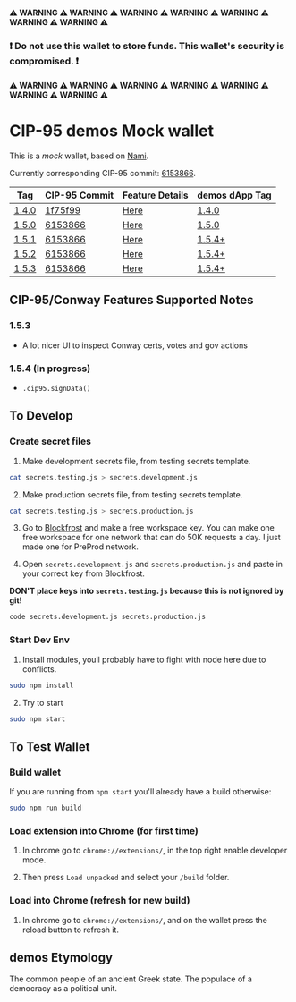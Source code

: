 #### ⚠ WARNING ⚠ WARNING ⚠ WARNING ⚠ WARNING ⚠ WARNING ⚠ WARNING ⚠ WARNING ⚠

### **❗ Do not use this wallet to store funds. This wallet's security is compromised. ❗**

#### ⚠ WARNING ⚠ WARNING ⚠ WARNING ⚠ WARNING ⚠ WARNING ⚠ WARNING ⚠ WARNING ⚠


# CIP-95 demos Mock wallet 

This is a *mock* wallet, based on [Nami](https://github.com/berry-pool/nami).

Currently corresponding CIP-95 commit: [6153866](https://github.com/cardano-foundation/CIPs/blob/6153866bbafe874e196431f736d6bf6691359988/CIP-0095/README.md).

| Tag  | CIP-95 Commit | Feature Details | demos dApp Tag |
| ---- | ------------- | --------------- | -------------- |
| [1.4.0](https://github.com/Ryun1/cip95-demos-wallet/releases/tag/1.4.0) | [1f75f99](https://github.com/cardano-foundation/CIPs/pull/509/commits/1f75f990c4e8fdf308c3ed209bac723a84822931) | [Here](./CHANGELOG.md#140) | [1.4.0](https://github.com/Ryun1/cip95-cardano-wallet-connector/releases/tag/1.4.0) |
| [1.5.0](https://github.com/Ryun1/cip95-demos-wallet/releases/tag/1.5.0) | [6153866](https://github.com/cardano-foundation/CIPs/blob/6153866bbafe874e196431f736d6bf6691359988/CIP-0095/README.md) | [Here](./CHANGELOG.md#150) | [1.5.0](https://github.com/Ryun1/cip95-cardano-wallet-connector/releases/tag/1.5.0) |
| [1.5.1](https://github.com/Ryun1/cip95-demos-wallet/releases/tag/1.5.1) | [6153866](https://github.com/cardano-foundation/CIPs/blob/6153866bbafe874e196431f736d6bf6691359988/CIP-0095/README.md) | [Here](./CHANGELOG.md#151) | [1.5.4+](https://github.com/Ryun1/cip95-cardano-wallet-connector/tags) |
| [1.5.2](https://github.com/Ryun1/cip95-demos-wallet/releases/tag/1.5.2) | [6153866](https://github.com/cardano-foundation/CIPs/blob/6153866bbafe874e196431f736d6bf6691359988/CIP-0095/README.md) | [Here](./CHANGELOG.md#152) | [1.5.4+](https://github.com/Ryun1/cip95-cardano-wallet-connector/tags) |
| [1.5.3](https://github.com/Ryun1/cip95-demos-wallet/releases/tag/1.5.3) | [6153866](https://github.com/cardano-foundation/CIPs/blob/6153866bbafe874e196431f736d6bf6691359988/CIP-0095/README.md) | [Here](./CHANGELOG.md#153) | [1.5.4+](https://github.com/Ryun1/cip95-cardano-wallet-connector/tags) |

## CIP-95/Conway Features Supported Notes

### 1.5.3 
- A lot nicer UI to inspect Conway certs, votes and gov actions

### 1.5.4 (In progress)
- `.cip95.signData()`

## To Develop

### Create secret files

1. Make development secrets file, from testing secrets template.

```bash
cat secrets.testing.js > secrets.development.js
```

2. Make production secrets file, from testing secrets template.

```bash
cat secrets.testing.js > secrets.production.js
```

3. Go to [Blockfrost](https://blockfrost.io/auth/signin) and make a free workspace key. You can make one free workspace for one network that can do 50K requests a day. I just made one for PreProd network.

4. Open `secrets.development.js` and `secrets.production.js` and paste in your correct key from Blockfrost. 
   
**DON'T place keys into `secrets.testing.js` because this is not ignored by git!**

```bash
code secrets.development.js secrets.production.js
```

### Start Dev Env

1. Install modules, youll probably have to fight with node here due to conflicts.

```bash
sudo npm install
```

2. Try to start


```bash
sudo npm start
```

## To Test Wallet

### Build wallet

If you are running from `npm start` you'll already have a build otherwise:

```bash
sudo npm run build
```

### Load extension into Chrome (for first time)

1. In chrome go to `chrome://extensions/`, in the top right enable developer mode.

2. Then press `Load unpacked` and select your `/build` folder.

### Load into Chrome (refresh for new build)

1. In chrome go to `chrome://extensions/`, and on the wallet press the reload button to refresh it.

## demos Etymology

The common people of an ancient Greek state. The populace of a democracy as a political unit.